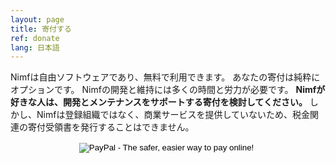 ```yaml
---
layout: page
title: 寄付する
ref: donate
lang: 日本語
---
```


Nimfは自由ソフトウェアであり、無料で利用できます。 あなたの寄付は純粋にオプションです。 Nimfの開発と維持には多くの時間と労力が必要です。 **Nimfが好きな人は、開発とメンテナンスをサポートする寄付を検討してください。** しかし、Nimfは登録組織ではなく、商業サービスを提供していないため、税金関連の寄付受領書を発行することはできません。

<center>
<form action="https://www.paypal.com/cgi-bin/webscr" method="post" target="_top">
<input type="hidden" name="cmd" value="_donations">
<input type="hidden" name="business" value="cogniti@gmail.com">
<input type="hidden" name="lc" value="KR">
<input type="hidden" name="item_name" value="Donation to Nimf">
<input type="hidden" name="no_note" value="1">
<input type="hidden" name="no_shipping" value="1">
<input type="hidden" name="currency_code" value="USD">
<input type="hidden" name="bn" value="PP-DonationsBF:btn_donateCC_LG.gif:NonHosted">
<input type="image" src="https://www.paypalobjects.com/en_US/i/btn/btn_donateCC_LG.gif" border="0" name="submit" alt="PayPal - The safer, easier way to pay online!">
<img alt="" border="0" src="https://www.paypalobjects.com/en_US/i/scr/pixel.gif" width="1" height="1">
</form>
</center>
